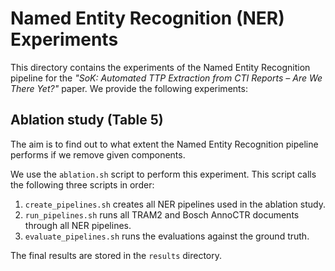 # Named Entity Recognition (NER) Experiments
This directory contains the experiments of the Named Entity Recognition pipeline for the *"SoK: Automated TTP Extraction from CTI Reports – Are We There Yet?"* paper. We provide the following experiments:

## Ablation study (Table 5)
The aim is to find out to what extent the Named Entity Recognition pipeline performs if we remove given components.

We use the `ablation.sh` script to perform this experiment. This script calls the following three scripts in order:
1. `create_pipelines.sh` creates all NER pipelines used in the ablation study.
2. `run_pipelines.sh` runs all TRAM2 and Bosch AnnoCTR documents through all NER pipelines.
3. `evaluate_pipelines.sh` runs the evaluations against the ground truth.

The final results are stored in the `results` directory.